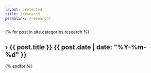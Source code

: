 ```yaml
---
layout: protected
title: /research
permalink: /research/
---
```


<div class="post-list">
  {% for post in site.categories.research %}
    <div class="post-item">
      <h2 class="post-title" onclick="checkAccessAndToggle(this)" id="post-{{ post.title | slugify }}">
        <span class="arrow">›</span>
        <span class="title-text">{{ post.title }}</span>
        <span class="post-date">{{ post.date | date: "%Y-%m-%d" }}</span>
      </h2>
      <div class="post-content" style="display: none;">
        {{ post.content }}
      </div>
    </div>
  {% endfor %}
</div>

<script>
function checkAccessAndToggle(element) {
  const postId = element.id;
  const accessMap = JSON.parse(localStorage.getItem('documentAccess') || '{}');
  const savedEmail = accessMap[postId];
  
  if (!savedEmail) {
    const email = prompt("Please enter your email to access this document:");
    if (email) {
      verifyEmailForPost(email, postId, element);
    }
  } else {
    togglePost(element);
  }
}

function verifyEmailForPost(email, postId, element) {
  // This should match the allowed_emails in your post frontmatter
  const allowedEmails = {
    'research-document': ['amenti4k@gmail.com'],
    // Add more documents and their allowed emails here
  };
  
  if (allowedEmails[postId]?.includes(email)) {
    const accessMap = JSON.parse(localStorage.getItem('documentAccess') || '{}');
    accessMap[postId] = email;
    localStorage.setItem('documentAccess', JSON.stringify(accessMap));
    togglePost(element);
  } else {
    alert('Access denied. Please contact the administrator.');
  }
}

function togglePost(element) {
  const content = element.nextElementSibling;
  const arrow = element.querySelector('.arrow');
  const isVisible = content.style.display === 'block';
  
  if (!isVisible) {
    content.style.display = 'block';
    arrow.classList.add('rotated');
  } else {
    content.style.display = 'none';
    arrow.classList.remove('rotated');
  }
}
</script>
